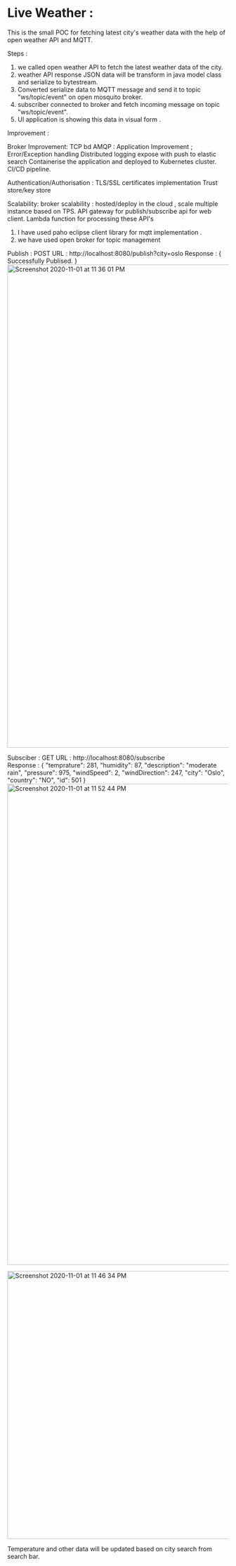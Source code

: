 # Live Weather :

This is the small POC for fetching latest city's weather data with the help of open weather API and MQTT.

Steps : 

1. we called open weather API to fetch the latest weather data of the city.
2. weather API response JSON data will be transform in java model class and serialize to bytestream.
3. Converted serialize data to MQTT message and send it to topic "ws/topic/event" on open mosquito broker.
4. subscriber connected to broker and fetch incoming message on topic "ws/topic/event".
5. UI application is showing this data in visual form .
        
Improvement : 

Broker Improvement: 
TCP bd AMQP :
Application Improvement ; 
Error/Exception handling
Distributed logging expose with push to elastic search
Containerise the application and deployed to Kubernetes cluster.
CI/CD pipeline.

Authentication/Authorisation : 
TLS/SSL certificates implementation 
Trust store/key store 

Scalability:
broker scalability :
hosted/deploy in the cloud , scale multiple instance based on TPS.
API gateway for publish/subscribe api for web client.
Lambda function for processing these API's

1. I have used paho eclipse client library for mqtt implementation .
2. we have used open broker for topic management 

Publish : POST
URL : http://localhost:8080/publish?city=oslo
Response :
{
 Successfully Publised.
}
<img width="1100" alt="Screenshot 2020-11-01 at 11 36 01 PM" src="https://user-images.githubusercontent.com/1383978/97810893-1bfde780-1c9d-11eb-8a92-b721e12cd7ec.png">

Subsciber : GET
URL : http://localhost:8080/subscribe        
Response :
{
    "temprature": 281,
    "humidity": 87,
    "description": "moderate rain",
    "pressure": 975,
    "windSpeed": 2,
    "windDirection": 247,
    "city": "Oslo",
    "country": "NO",
    "id": 501
}
<img width="1095" alt="Screenshot 2020-11-01 at 11 52 44 PM" src="https://user-images.githubusercontent.com/1383978/97810936-62534680-1c9d-11eb-830d-7344d3651620.png">

<img width="610" alt="Screenshot 2020-11-01 at 11 46 34 PM" src="https://user-images.githubusercontent.com/1383978/97810807-83676780-1c9c-11eb-9240-0c368adfa719.png">

Temperature and other data will be updated based on city search from search bar.
